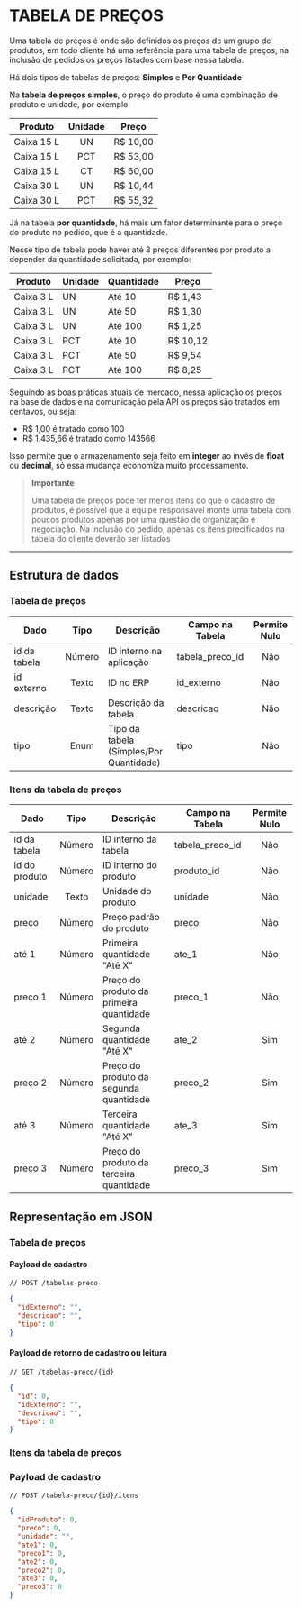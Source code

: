 # TABELA DE PREÇOS

Uma tabela de preços é onde são definidos os preços de um grupo de produtos, em todo cliente há uma referência para uma tabela de preços, na inclusão de pedidos os preços listados com base nessa tabela.

Há dois tipos de tabelas de preços: **Simples** e **Por Quantidade**

Na **tabela de preços simples**, o preço do produto é uma combinação de produto e unidade, por exemplo:

| Produto    | Unidade | Preço    |
| ---------- | :-----: | -------- |
| Caixa 15 L |   UN    | R$ 10,00 |
| Caixa 15 L |   PCT   | R$ 53,00 |
| Caixa 15 L |   CT    | R$ 60,00 |
| Caixa 30 L |   UN    | R$ 10,44 |
| Caixa 30 L |   PCT   | R$ 55,32 |

Já na tabela **por quantidade**, há mais um fator determinante para o preço do produto no pedido, que é a quantidade.

Nesse tipo de tabela pode haver até 3 preços diferentes por produto a depender da quantidade solicitada, por exemplo:

| Produto   | Unidade | Quantidade | Preço    |
| --------- | ------- | ---------- | -------- |
| Caixa 3 L | UN      | Até 10     | R$ 1,43  |
| Caixa 3 L | UN      | Até 50     | R$ 1,30  |
| Caixa 3 L | UN      | Até 100    | R$ 1,25  |
| Caixa 3 L | PCT     | Até 10     | R$ 10,12 |
| Caixa 3 L | PCT     | Até 50     | R$ 9,54  |
| Caixa 3 L | PCT     | Até 100    | R$ 8,25  |

Seguindo as boas práticas atuais de mercado, nessa aplicação os preços na base de dados e na comunicação pela API os preços são tratados em centavos, ou seja:

- R$ 1,00 é tratado como 100
- R$ 1.435,66 é tratado como 143566

Isso permite que o armazenamento seja feito em **integer** ao invés de **float** ou **decimal**, só essa mudança economiza muito processamento.

> **Importante**
>
> Uma tabela de preços pode ter menos itens do que o cadastro de produtos, é possível que a equipe responsável monte uma tabela com poucos produtos apenas por uma questão de organização e negociação.
> Na inclusão do pedido, apenas os itens precificados na tabela do cliente deverão ser listados

---

## Estrutura de dados

### Tabela de preços

| Dado         |  Tipo  | Descrição                               | Campo na Tabela | Permite Nulo |
| ------------ | :----: | --------------------------------------- | --------------- | :----------: |
| id da tabela | Número | ID interno na aplicação                 | tabela_preco_id |     Não      |
| id externo   | Texto  | ID no ERP                               | id_externo      |     Não      |
| descrição    | Texto  | Descrição da tabela                     | descricao       |     Não      |
| tipo         |  Enum  | Tipo da tabela (Simples/Por Quantidade) | tipo            |     Não      |

### Itens da tabela de preços

| Dado          |  Tipo  | Descrição                               | Campo na Tabela | Permite Nulo |
| ------------- | :----: | --------------------------------------- | --------------- | :----------: |
| id da tabela  | Número | ID interno da tabela                    | tabela_preco_id |     Não      |
| id do produto | Número | ID interno do produto                   | produto_id      |     Não      |
| unidade       | Texto  | Unidade do produto                      | unidade         |     Não      |
| preço         | Número | Preço padrão do produto                 | preco           |     Não      |
| até 1         | Número | Primeira quantidade "Até X"             | ate_1           |     Não      |
| preço 1       | Número | Preço do produto da primeira quantidade | preco_1         |     Não      |
| até 2         | Número | Segunda quantidade "Até X"              | ate_2           |     Sim      |
| preço 2       | Número | Preço do produto da segunda quantidade  | preco_2         |     Sim      |
| até 3         | Número | Terceira quantidade "Até X"             | ate_3           |     Sim      |
| preço 3       | Número | Preço do produto da terceira quantidade | preco_3         |     Sim      |

## Representação em JSON

### Tabela de preços

#### Payload de cadastro

`// POST /tabelas-preco`

```json
{
  "idExterno": "",
  "descricao": "",
  "tipo": 0
}
```

#### Payload de retorno de cadastro ou leitura

`// GET /tabelas-preco/{id}`

```json
{
  "id": 0,
  "idExterno": "",
  "descricao": "",
  "tipo": 0
}
```

### Itens da tabela de preços

### Payload de cadastro

`// POST /tabela-preco/{id}/itens`

```json
{
  "idProduto": 0,
  "preco": 0,
  "unidade": "",
  "ate1": 0,
  "preco1": 0,
  "ate2": 0,
  "preco2": 0,
  "ate3": 0,
  "preco3": 0
}
```
